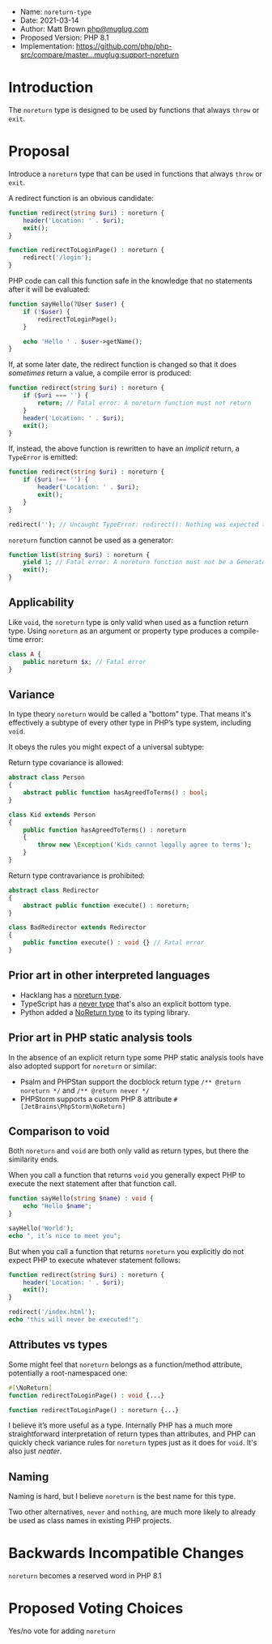  * Name: `noreturn-type`
 * Date: 2021-03-14
 * Author: Matt Brown <php@muglug.com>
 * Proposed Version: PHP 8.1
 * Implementation: https://github.com/php/php-src/compare/master...muglug:support-noreturn

# Introduction

The `noreturn` type is designed to be used by functions that always `throw` or `exit`.

# Proposal

Introduce a `noreturn` type that can be used in functions that always `throw` or `exit`.

A redirect function is an obvious candidate:

```php
function redirect(string $uri) : noreturn {
    header('Location: ' . $uri);
    exit();
}

function redirectToLoginPage() : noreturn {
    redirect('/login');
}
```

PHP code can call this function safe in the knowledge that no statements after it will be evaluated:

```php
function sayHello(?User $user) {
    if (!$user) {
        redirectToLoginPage();
    }

    echo 'Hello ' . $user->getName();
}
```

If, at some later date, the redirect function is changed so that it does _sometimes_ return a value, a compile error is produced:

```php
function redirect(string $uri) : noreturn {
    if ($uri === '') {
        return; // Fatal error: A noreturn function must not return
    }
    header('Location: ' . $uri);
    exit();
}
```

If, instead, the above function is rewritten to have an _implicit_ return, a `TypeError` is emitted:

```php
function redirect(string $uri) : noreturn {
    if ($uri !== '') {
        header('Location: ' . $uri);
        exit();
    }
}

redirect(''); // Uncaught TypeError: redirect(): Nothing was expected to be returned
```

`noreturn` function cannot be used as a generator:

```php
function list(string $uri) : noreturn {
    yield 1; // Fatal error: A noreturn function must not be a Generator
    exit();
}
```

## Applicability

Like `void`, the `noreturn` type is only valid when used as a function return type. Using `noreturn` as an argument or property type produces a compile-time error:

```php
class A {
    public noreturn $x; // Fatal error
}
```

## Variance

In type theory `noreturn` would be called a "bottom" type. That means it's effectively a subtype of every other type in PHP’s type system, including `void`.

It obeys the rules you might expect of a universal subtype:

Return type covariance is allowed:

```php
abstract class Person
{
    abstract public function hasAgreedToTerms() : bool;
}

class Kid extends Person
{
    public function hasAgreedToTerms() : noreturn
    {
        throw new \Exception('Kids cannot legally agree to terms');
    }
}
```

Return type contravariance is prohibited:

```php
abstract class Redirector
{
    abstract public function execute() : noreturn;
}

class BadRedirector extends Redirector
{
    public function execute() : void {} // Fatal error
}
```

## Prior art in other interpreted languages

- Hacklang has a [noreturn type](https://docs.hhvm.com/hack/built-in-types/noreturn).
- TypeScript has a [never type](https://www.typescriptlang.org/docs/handbook/basic-types.html#never) that's also an explicit bottom type.
- Python added a [NoReturn type](https://docs.python.org/3/library/typing.html#typing.NoReturn) to its typing library.

## Prior art in PHP static analysis tools

In the absence of an explicit return type some PHP static analysis tools have also adopted support for `noreturn` or similar:

- Psalm and PHPStan support the docblock return type `/** @return noreturn */` and `/** @return never */`
- PHPStorm supports a custom PHP 8 attribute `#[JetBrains\PhpStorm\NoReturn]`

## Comparison to void

Both `noreturn` and `void` are both only valid as return types, but there the similarity ends.

When you call a function that returns `void` you generally expect PHP to execute the next statement after that function call.

```php
function sayHello(string $name) : void {
    echo "Hello $name";
}

sayHello('World');
echo ", it’s nice to meet you";
```

But when you call a function that returns `noreturn` you explicitly do not expect PHP to execute whatever statement follows:

```php
function redirect(string $uri) : noreturn {
    header('Location: ' . $uri);
    exit();
}

redirect('/index.html');
echo "this will never be executed!";
```

## Attributes vs types

Some might feel that `noreturn` belongs as a function/method attribute, potentially a root-namespaced one:

```php
#[\NoReturn]
function redirectToLoginPage() : void {...}
```

```php
function redirectToLoginPage() : noreturn {...}
```

I believe it’s more useful as a type. Internally PHP has a much more straightforward interpretation of return types than attributes, and PHP can quickly check variance rules for `noreturn` types just as it does for `void`. It's also just _neater_.

## Naming

Naming is hard, but I believe `noreturn` is the best name for this type.

Two other alternatives, `never` and `nothing`, are much more likely to already be used as class names in existing PHP projects.

# Backwards Incompatible Changes

`noreturn` becomes a reserved word in PHP 8.1

# Proposed Voting Choices

Yes/no vote for adding `noreturn`
